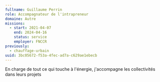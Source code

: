 ```yaml
---
fullname: Guillaume Perrin
role: Accompagnateur de l'intrapreneur
domaine: Autre
missions:
  - start: 2021-04-07
    end: 2024-04-16
    status: service
    employer: FNCCR
previously:
  - chauffage-urbain
uuid: 3bc05672-f53a-4fec-ad7a-c629ae1ebecb
---
```

En charge de tout ce qui touche à l'énergie, j'accompagne les collectivités dans leurs projets